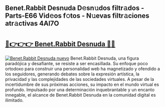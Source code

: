 ## Benet.Rabbit Desnuda D𝚎sn𝚞dos filtr𝚊dos - Parts-E66 Vid𝚎os f𝚘tos - N𝚞evas filtr𝚊ciones atr𝚊ctivas 4Al7O

# <h2><a href="http://mb7zwae.tromn.icu/?c=Benet.Rabbit+Desnuda">🔗👉👉👉 Benet.Rabbit Desnuda 🔗🔗</a></h2>

[![Benet.Rabbit Desnuda nuevo](https://i.imgur.com/pEAQMta.gif)](http://mb7zwae.tromn.icu/?c=Benet.Rabbit+Desnuda)
Benet.Rabbit Desnuda, una figura paradójica y desafiante, se resiste a ser encasillada. Su enfoque poco ortodoxo para construir una personalidad web ha magnetizado y ofendido a los seguidores, generando debates sobre la expresión artística, la privacidad y las complejidades de las sociedades virtuales. A pesar de la incertidumbre de sus próximas acciones, su impacto en el mundo virtual es profundo. Impulsado por una determinación inquebrantable y un encanto innegable, el alcance de Benet.Rabbit Desnuda en la comunidad digital es ilimitado.
